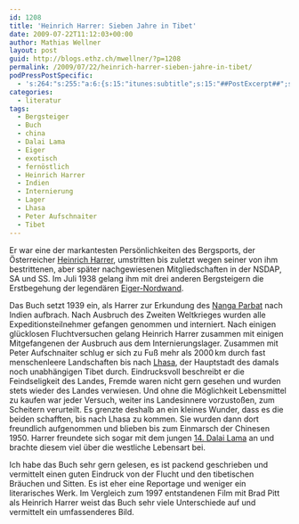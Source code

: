 ```yaml
---
id: 1208
title: 'Heinrich Harrer: Sieben Jahre in Tibet'
date: 2009-07-22T11:12:03+00:00
author: Mathias Wellner
layout: post
guid: http://blogs.ethz.ch/mwellner/?p=1208
permalink: /2009/07/22/heinrich-harrer-sieben-jahre-in-tibet/
podPressPostSpecific:
  - 's:264:"s:255:"a:6:{s:15:"itunes:subtitle";s:15:"##PostExcerpt##";s:14:"itunes:summary";s:15:"##PostExcerpt##";s:15:"itunes:keywords";s:17:"##WordPressCats##";s:13:"itunes:author";s:10:"##Global##";s:15:"itunes:explicit";s:7:"Default";s:12:"itunes:block";s:7:"Default";}";";'
categories:
  - literatur
tags:
  - Bergsteiger
  - Buch
  - china
  - Dalai Lama
  - Eiger
  - exotisch
  - fernöstlich
  - Heinrich Harrer
  - Indien
  - Internierung
  - Lager
  - Lhasa
  - Peter Aufschnaiter
  - Tibet
---
```

Er war eine der markantesten Persönlichkeiten des Bergsports, der Österreicher [Heinrich Harrer](http://de.wikipedia.org/wiki/Heinrich_Harrer), umstritten bis zuletzt wegen seiner von ihm bestrittenen, aber später nachgewiesenen Mitgliedschaften in der NSDAP, SA und SS. Im Juli 1938 gelang ihm mit drei anderen Bergsteigern die Erstbegehung der legendären [Eiger-Nordwand](http://de.wikipedia.org/wiki/Eiger-Nordwand).

Das Buch setzt 1939 ein, als Harrer zur Erkundung des [Nanga Parbat](http://de.wikipedia.org/wiki/Nanga_Parbat) nach Indien aufbrach. Nach Ausbruch des Zweiten Weltkrieges wurden alle Expeditionsteilnehmer gefangen genommen und interniert. Nach einigen glücklosen Fluchtversuchen gelang Heinrich Harrer zusammen mit einigen Mitgefangenen der Ausbruch aus dem Internierungslager. Zusammen mit Peter Aufschnaiter schlug er sich zu Fuß mehr als 2000&thinsp;km durch fast menschenleere Landschaften bis nach [Lhasa](http://de.wikipedia.org/wiki/Lhasa), der Hauptstadt des damals noch unabhängigen Tibet durch. Eindrucksvoll beschreibt er die Feindseligkeit des Landes, Fremde waren nicht gern gesehen und wurden stets wieder des Landes verwiesen. Und ohne die Möglichkeit Lebensmittel zu kaufen war jeder Versuch, weiter ins Landesinnere vorzustoßen, zum Scheitern verurteilt. Es grenzte deshalb an ein kleines Wunder, dass es die beiden schafften, bis nach Lhasa zu kommen. Sie wurden dann dort freundlich aufgenommen und blieben bis zum Einmarsch der Chinesen 1950. Harrer freundete sich sogar mit dem jungen [14. Dalai Lama](http://de.wikipedia.org/wiki/Tenzin_Gyatso) an und brachte diesem viel über die westliche Lebensart bei.

Ich habe das Buch sehr gern gelesen, es ist packend geschrieben und vermittelt einen guten Eindruck von der Flucht und den tibetischen Bräuchen und Sitten. Es ist eher eine Reportage und weniger ein literarisches Werk. Im Vergleich zum 1997 entstandenen Film mit Brad Pitt als Heinrich Harrer weist das Buch sehr viele Unterschiede auf und vermittelt ein umfassenderes Bild.